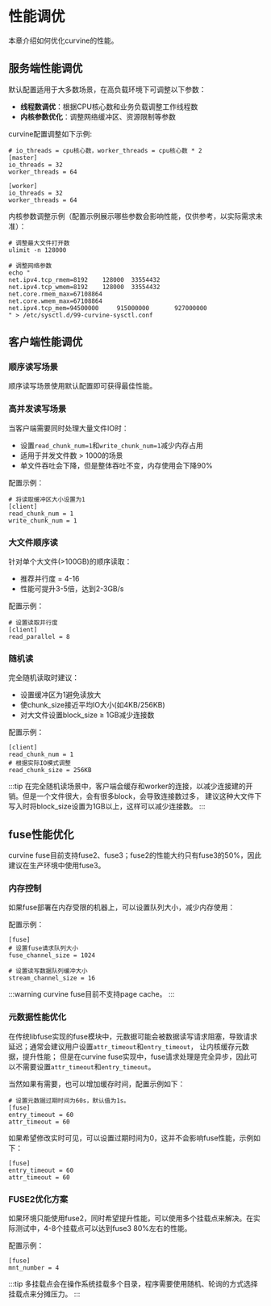 # 性能调优
本章介绍如何优化curvine的性能。 

## 服务端性能调优
默认配置适用于大多数场景，在高负载环境下可调整以下参数：

- **线程数调优**：根据CPU核心数和业务负载调整工作线程数
- **内核参数优化**：调整网络缓冲区、资源限制等参数

curvine配置调整如下示例:
```
# io_threads = cpu核心数，worker_threads = cpu核心数 * 2
[master]
io_threads = 32
worker_threads = 64

[worker]
io_threads = 32
worker_threads = 64
```

内核参数调整示例（配置示例展示哪些参数会影响性能，仅供参考，以实际需求未准）：
``` 
# 调整最大文件打开数
ulimit -n 128000

# 调整网络参数
echo "
net.ipv4.tcp_rmem=8192    128000  33554432
net.ipv4.tcp_wmem=8192    128000  33554432
net.core.rmem_max=67108864
net.core.wmem_max=67108864
net.ipv4.tcp_mem=94500000     915000000       927000000
" > /etc/sysctl.d/99-curvine-sysctl.conf
```

## 客户端性能调优

### 顺序读写场景
顺序读写场景使用默认配置即可获得最佳性能。

### 高并发读写场景
当客户端需要同时处理大量文件IO时：
- 设置`read_chunk_num=1`和`write_chunk_num=1`减少内存占用
- 适用于并发文件数 > 1000的场景
- 单文件吞吐会下降，但是整体吞吐不变，内存使用会下降90%

配置示例：
```
# 将读取缓冲区大小设置为1
[client]
read_chunk_num = 1
write_chunk_num = 1
```

### 大文件顺序读
针对单个大文件(>100GB)的顺序读取：
- 推荐并行度 = 4-16
- 性能可提升3-5倍，达到2-3GB/s

配置示例：
```
# 设置读取并行度
[client]
read_parallel = 8
```

### 随机读
完全随机读取时建议：
- 设置缓冲区为1避免读放大
- 使chunk_size接近平均IO大小(如4KB/256KB)
- 对大文件设置block_size ≥ 1GB减少连接数

配置示例：
```
[client]
read_chunk_num = 1
# 根据实际IO模式调整
read_chunk_size = 256KB
```

:::tip
在完全随机读场景中，客户端会缓存和worker的连接，以减少连接建的开销。但是一个文件很大，会有很多block，会导致连接数过多，
建议这种大文件下写入时将block_size设置为1GB以上，这样可以减少连接数。
:::


## fuse性能优化
curvine fuse目前支持fuse2、fuse3；fuse2的性能大约只有fuse3的50%，因此建议在生产环境中使用fuse3。

### 内存控制
如果fuse部署在内存受限的机器上，可以设置队列大小，减少内存使用：

配置示例：
```
[fuse]
# 设置fuse请求队列大小
fuse_channel_size = 1024

# 设置读写数据队列缓冲大小
stream_channel_size = 16
```

:::warning
curvine fuse目前不支持page cache。
:::

### 元数据性能优化
在传统libfuse实现的fuse模块中，元数据可能会被数据读写请求阻塞，导致请求延迟；通常会建议用户设置`attr_timeout`和`entry_timeout`，
让内核缓存元数据，提升性能；
但是在curvine fuse实现中，fuse请求处理是完全异步，因此可以不需要设置`attr_timeout`和`entry_timeout`。

当然如果有需要，也可以增加缓存时间，配置示例如下：

```
# 设置元数据过期时间为60s，默认值为1s。
[fuse]
entry_timeout = 60
attr_timeout = 60
```

如果希望修改实时可见，可以设置过期时间为0，这并不会影响fuse性能，示例如下：

``` 
[fuse]
entry_timeout = 60
attr_timeout = 60
```

### FUSE2优化方案
如果环境只能使用fuse2，同时希望提升性能，可以使用多个挂载点来解决。在实际测试中，4-8个挂载点可以达到fuse3 80%左右的性能。

配置示例：
``` 
[fuse]
mnt_number = 4
```

:::tip
多挂载点会在操作系统挂载多个目录，程序需要使用随机、轮询的方式选择挂载点来分摊压力。
:::
